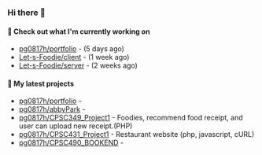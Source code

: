 ### Hi there 👋

#### 👷 Check out what I'm currently working on

- [pg0817h/portfolio](https://github.com/pg0817h/portfolio) -  (5 days ago)
- [Let-s-Foodie/client](https://github.com/Let-s-Foodie/client) -  (1 week ago)
- [Let-s-Foodie/server](https://github.com/Let-s-Foodie/server) -  (2 weeks ago)
#### 🌱 My latest projects

- [pg0817h/portfolio](https://github.com/pg0817h/portfolio) - 
- [pg0817h/abbyPark](https://github.com/pg0817h/abbyPark) - 
- [pg0817h/CPSC349_Project1](https://github.com/pg0817h/CPSC349_Project1) - Foodies, recommend food receipt, and user can upload new receipt.(PHP) 
- [pg0817h/CPSC431_Project1](https://github.com/pg0817h/CPSC431_Project1) - Restaurant website (php, javascript, cURL)
- [pg0817h/CPSC490_BOOKEND](https://github.com/pg0817h/CPSC490_BOOKEND) - 